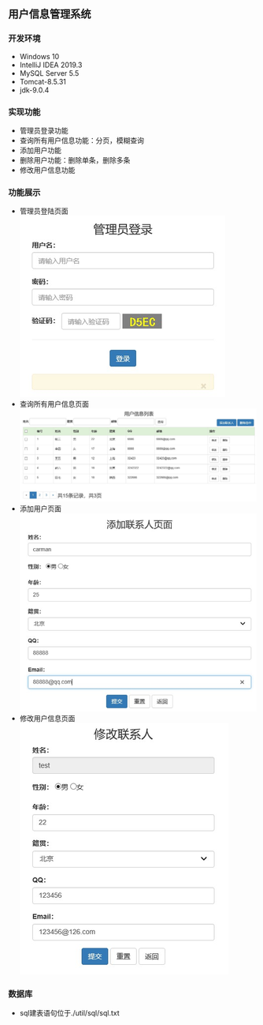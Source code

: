 ## 用户信息管理系统
### 开发环境
- Windows 10
- IntelliJ IDEA 2019.3
- MySQL Server 5.5
- Tomcat-8.5.31
- jdk-9.0.4
### 实现功能
- 管理员登录功能
- 查询所有用户信息功能：分页，模糊查询
- 添加用户功能
- 删除用户功能：删除单条，删除多条
- 修改用户信息功能
### 功能展示
- 管理员登陆页面
![image](./util/images/login.jpg)
- 查询所有用户信息页面
![image](./util/images/find.jpg)
- 添加用户页面
![image](./util/images/add.jpg)
- 修改用户信息页面
![image](./util/images/change.jpg)

### 数据库
- sql建表语句位于./util/sql/sql.txt
